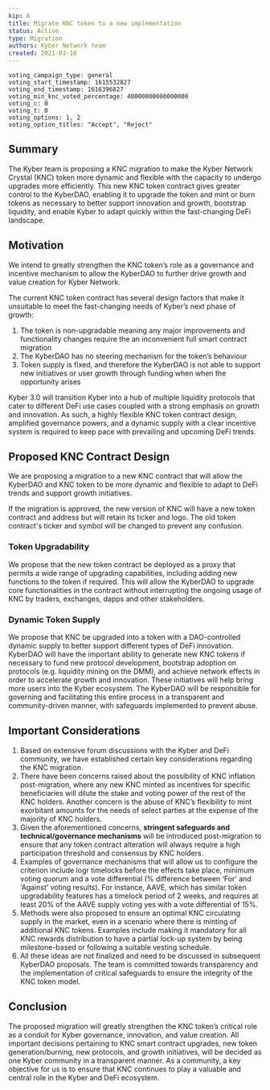 ```yaml
---
kip: 6
title: Migrate KNC token to a new implementation
status: Active
type: Migration
authors: Kyber Network team
created: 2021-03-10
---
```



```
voting_campaign_type: general
voting_start_timestamp: 1615532827
voting_end_timestamp: 1616396827
voting_min_knc_voted_percentage: 40000000000000000
voting_c: 0
voting_t: 0
voting_options: 1, 2
voting_option_titles: "Accept", "Reject"
```

## Summary

The Kyber team is proposing a KNC migration to make the Kyber Network Crystal (KNC) token more dynamic and flexible with the capacity to undergo upgrades more efficiently. This new KNC token contract gives greater control to the KyberDAO, enabling it to upgrade the token and mint or burn tokens as necessary to better support innovation and growth, bootstrap liquidity, and enable Kyber to adapt quickly within the fast-changing DeFi landscape.

## Motivation

We intend to greatly strengthen the KNC token’s role as a governance and incentive mechanism to allow the KyberDAO to further drive growth and value creation for Kyber Network. 

The current KNC token contract has several design factors that make it unsuitable to meet the fast-changing needs of Kyber’s next phase of growth:
1.  The token is non-upgradable meaning any major improvements and functionality changes require the an inconvenient full smart contract migration
2.  The KyberDAO has no steering mechanism for the token’s behaviour
3.  Token supply is fixed, and therefore the KyberDAO is not able to support new initiatives or user growth through funding when when the opportunity arises

Kyber 3.0 will transition Kyber into a hub of multiple liquidity protocols that cater to different DeFi use cases coupled with a strong emphasis on growth and innovation. As such, a highly flexible KNC token contract design, amplified governance powers, and a dynamic supply with a clear incentive system is required to keep pace with prevailing and upcoming DeFi trends.

## Proposed KNC Contract Design

We are proposing a migration to a new KNC contract that will allow the KyberDAO and KNC token to be more dynamic and flexible to adapt to DeFi trends and support growth initiatives.

If the migration is approved, the new version of KNC will have a new token contract and address but will retain its ticker and logo. The old token contract's ticker and symbol will be changed to prevent any confusion. 

### Token Upgradability

We propose that the new token contract be deployed as a proxy that permits a wide range of upgrading capabilities, including adding new functions to the token if required. This will allow the KyberDAO to upgrade core functionalities in the contract without interrupting the ongoing usage of KNC by traders, exchanges, dapps and other stakeholders.

### Dynamic Token Supply

We propose that KNC be upgraded into a token with a DAO-controlled dynamic supply to better support different types of DeFi innovation. KyberDAO will have the important ability to generate new KNC tokens if necessary to fund new protocol development, bootstrap adoption on protocols (e.g. liquidity mining on the DMM), and achieve network effects in order to accelerate growth and innovation. These initiatives will help bring more users into the Kyber ecosystem. The KyberDAO will be responsible for governing and facilitating this entire process in a transparent and community-driven manner, with safeguards implemented to prevent abuse.

## Important Considerations

1. Based on extensive forum discussions with the Kyber and DeFi community, we have established certain key considerations regarding the KNC migration.
2. There have been concerns raised about the possibility of KNC inflation post-migration, where any new KNC minted as incentives for specific beneficiaries will dilute the stake and voting power of the rest of the KNC holders. Another concern is the abuse of KNC’s flexibility to mint exorbitant amounts for the needs of select parties at the expense of the majority of KNC holders.
3. Given the aforementioned concerns, **stringent safeguards and technical/governance mechanisms** will be introduced post-migration to ensure that any token contract alteration will always require a high participation threshold and consensus by KNC holders.
4. Examples of governance mechanisms that will allow us to configure the criterion include logr timelocks before the effects take place, minimum voting quorum and a vote differential (% difference between ‘For’ and ‘Against’ voting results). For instance, AAVE, which has similar token upgradability features has a timelock period of 2 weeks, and requires at least 20% of the AAVE supply voting yes with a vote differential of 15%.
5. Methods were also proposed to ensure an optimal KNC circulating supply in the market, even in a scenario where there is minting of additional KNC tokens. Examples include making it mandatory for all KNC rewards distribution to have a partial lock-up system by being milestone-based or following a suitable vesting schedule.
6. All these ideas are not finalized and need to be discussed in subsequent KyberDAO proposals. The team is committed towards transparency and the implementation of critical safeguards to ensure the integrity of the KNC token model.

## Conclusion

The proposed migration will greatly strengthen the KNC token’s critical role as a conduit for Kyber governance, innovation, and value creation. All important decisions pertaining to KNC smart contract upgrades, new token generation/burning, new protocols, and growth initiatives, will be decided as one Kyber community in a transparent manner. As a community, a key objective for us is to ensure that KNC continues to play a valuable and central role in the Kyber and DeFi ecosystem.

